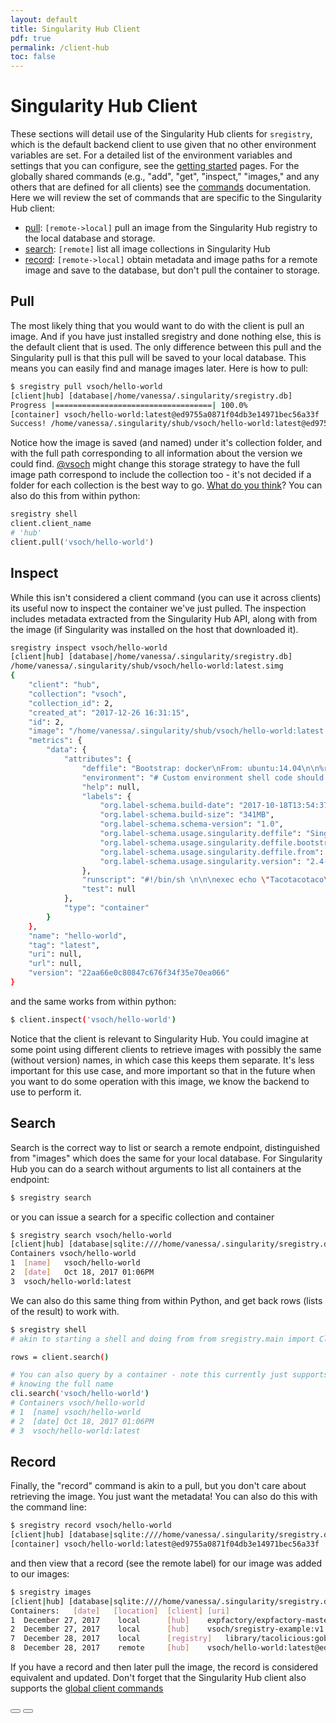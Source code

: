 ```yaml
---
layout: default
title: Singularity Hub Client
pdf: true
permalink: /client-hub
toc: false
---
```


# Singularity Hub Client

These sections will detail use of the Singularity Hub clients for `sregistry`, which is
the default backend client to use given that no other environment variables are set. For a detailed list of
the environment variables and settings that you can configure, see the [getting started](../getting-started) pages. 
For the globally shared commands (e.g., "add", "get", "inspect," "images," and any others that are defined for all clients)
see the [commands](../getting-started/commands.md) documentation. Here we will review the set of commands that are
specific to the Singularity Hub client:

 - [pull](#pull): `[remote->local]` pull an image from the Singularity Hub registry to the local database and storage.
 - [search](#search): `[remote]` list all image collections in Singularity Hub
 - [record](#record): `[remote->local]` obtain metadata and image paths for a remote image and save to the database, but don't pull the container to storage.


## Pull
The most likely thing that you would want to do with the client is pull an image. And
if you have just installed sregistry and done nothing else, this is the default client
that is used. The only difference between this pull and the Singularity pull is that
this pull will be saved to your local database. This means you can easily find and
manage images later. Here is how to pull:

```bash
$ sregistry pull vsoch/hello-world
[client|hub] [database|/home/vanessa/.singularity/sregistry.db]
Progress |===================================| 100.0% 
[container] vsoch/hello-world:latest@ed9755a0871f04db3e14971bec56a33f
Success! /home/vanessa/.singularity/shub/vsoch/hello-world:latest@ed9755a0871f04db3e14971bec56a33f.simg
```

Notice how the image is saved (and named) under it's collection folder, and with the full path corresponding
to all information about the version we could find. [@vsoch](https://www.github.com/vsoch) might change this storage strategy to have the full
image path correspond to include the collection too - it's not decided if a folder for each collection is the best
way to go. [What do you think](https://www.github.com/singularityhub/sregistry-cli/issues)? You can also do this from within python:

```python
sregistry shell
client.client_name
# 'hub'
client.pull('vsoch/hello-world')
```

## Inspect
While this isn't considered a client command (you can use it across clients) its useful now to inspect the container we've just pulled. The inspection includes metadata extracted from
the Singularity Hub API, along with from the image (if Singularity was installed on the host
that downloaded it).

```bash
sregistry inspect vsoch/hello-world
[client|hub] [database|/home/vanessa/.singularity/sregistry.db]
/home/vanessa/.singularity/shub/vsoch/hello-world:latest.simg
{
    "client": "hub",
    "collection": "vsoch",
    "collection_id": 2,
    "created_at": "2017-12-26 16:31:15",
    "id": 2,
    "image": "/home/vanessa/.singularity/shub/vsoch/hello-world:latest.simg",
    "metrics": {
        "data": {
            "attributes": {
                "deffile": "Bootstrap: docker\nFrom: ubuntu:14.04\n\n%runscript\n\nexec echo \"Tacotacotaco\"\n",
                "environment": "# Custom environment shell code should follow\n\n",
                "help": null,
                "labels": {
                    "org.label-schema.build-date": "2017-10-18T13:54:37+00:00",
                    "org.label-schema.build-size": "341MB",
                    "org.label-schema.schema-version": "1.0",
                    "org.label-schema.usage.singularity.deffile": "Singularity",
                    "org.label-schema.usage.singularity.deffile.bootstrap": "docker",
                    "org.label-schema.usage.singularity.deffile.from": "ubuntu:14.04",
                    "org.label-schema.usage.singularity.version": "2.4-feature-squashbuild-secbuild.g217367c"
                },
                "runscript": "#!/bin/sh \n\n\nexec echo \"Tacotacotaco\"\n",
                "test": null
            },
            "type": "container"
        }
    },
    "name": "hello-world",
    "tag": "latest",
    "uri": null,
    "url": null,
    "version": "22aa66e0c80847c676f34f35e70ea066"
}
```

and the same works from within python:

```bash
$ client.inspect('vsoch/hello-world')
```

Notice that the client is relevant to Singularity Hub. You could imagine at some point using
different clients to retrieve images with possibly the same (without version) names, in which case
this keeps them separate. It's less important for this use case, and more important so that in the future when you want to do some operation with this image, we know the backend to use to perform it.


## Search
Search is the correct way to list or search a remote endpoint, distinguished from "images" which does the same for your local database. For Singularity Hub you can do a search without arguments to list all containers at the endpoint:

```bash
$ sregistry search
```

or you can issue a search for a specific collection and container

```bash
$ sregistry search vsoch/hello-world
[client|hub] [database|sqlite:////home/vanessa/.singularity/sregistry.db]
Containers vsoch/hello-world
1  [name]	vsoch/hello-world
2  [date]	Oct 18, 2017 01:06PM
3  vsoch/hello-world:latest
```

We can also do this same thing from within Python, and get back rows (lists of the result) to work with.

```bash
$ sregistry shell 
# akin to starting a shell and doing from from sregistry.main import Client as client

rows = client.search()

# You can also query by a container - note this currently just supports
# knowing the full name
cli.search('vsoch/hello-world')
# Containers vsoch/hello-world
# 1  [name]	vsoch/hello-world
# 2  [date]	Oct 18, 2017 01:06PM
# 3  vsoch/hello-world:latest
```

## Record
Finally, the "record" command is akin to a pull, but you don't care about retrieving the image. You just want the metadata! You can also do this with the command line:

```bash
$ sregistry record vsoch/hello-world
[client|hub] [database|sqlite:////home/vanessa/.singularity/sregistry.db]
[container] vsoch/hello-world:latest@ed9755a0871f04db3e14971bec56a33f
```

and then view that a record (see the remote label) for our image was added to our images:

```bash
$ sregistry images
[client|hub] [database|sqlite:////home/vanessa/.singularity/sregistry.db]
Containers:   [date]   [location]  [client]	[uri]
1  December 27, 2017	local 	   [hub]	expfactory/expfactory-master:v2.0@03c1ab08e58c6a5101bc790cd9836d25
2  December 27, 2017	local 	   [hub]	vsoch/sregistry-example:v1.0@b102e9f4c1b2228d6e21755b27c32ed2
7  December 28, 2017	local 	   [registry]	library/tacolicious:gobacktosleep@5b0c0982-9e9a-4e66-8aa1-91ae2cba4cd3
8  December 28, 2017	remote	   [hub]	vsoch/hello-world:latest@ed9755a0871f04db3e14971bec56a33f
```

If you have a record and then later pull the image, the record is considered equivalent and updated.
Don't forget that the Singularity Hub client also supports the [global client commands](../getting-started/commands.md)

<div>
    <a href="/sregistry-cli/"><button class="previous-button btn btn-primary"><i class="fa fa-chevron-left"></i> </button></a>
    <a href="/sregistry-cli/client-registry.html"><button class="next-button btn btn-primary"><i class="fa fa-chevron-right"></i> </button></a>
</div><br>
